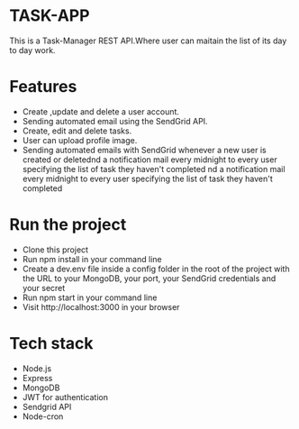 # TASK-APP

This is a Task-Manager REST API.Where user can maitain the list of its day to day work.

<h1>Features</h1>
 <ul>
   <li>Create ,update and delete a user account.</li>
   <li>Sending automated email using the SendGrid API.</li>
   <li>Create, edit and delete tasks.</li>
   <li>User can upload profile image.</li>
   <li>Sending automated emails with SendGrid whenever a new user is created or deletednd a notification mail every midnight to every user specifying the list of task they haven't completed  nd a notification mail every midnight to every user specifying the list of task they haven't completed </li>
</ul>


<h1>Run the project</h1>
<ul>
<li>Clone this project</li>
<li>Run npm install in your command line</li>
<li>Create a dev.env file inside a config folder in the root of the project with the URL to your MongoDB, your port, your SendGrid credentials and your secret</li>
<li>Run npm start in your command line</li>
<li>Visit http://localhost:3000 in your browser</li>
</ul>

<h1>Tech stack</h1>
 <ul>
  <li>Node.js</li>
  <li>Express</li>
  <li>MongoDB</li>
  <li>JWT for authentication</li>
  <li>Sendgrid API</li>
  <li>Node-cron</li>
 </ul>
